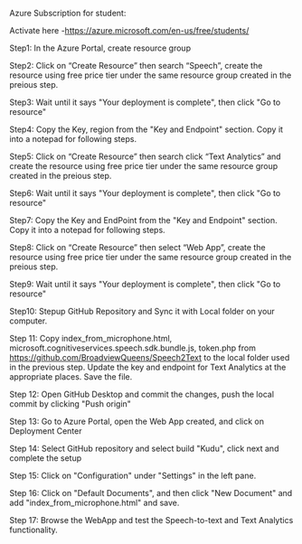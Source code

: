 Azure Subscription for student:

Activate here -https://azure.microsoft.com/en-us/free/students/

Step1:
In the Azure Portal, create resource group

Step2:
Click on “Create Resource” then search “Speech”, create the resource using free price tier under the same resource group created in the preious step.

Step3:
Wait until it says "Your deployment is complete", then click "Go to resource"

Step4:
Copy the Key, region from the "Key and Endpoint" section. Copy it into a notepad for following steps.

Step5:
Click on “Create Resource” then search click “Text Analytics” and create the resource using free price tier under the same resource group created in the preious step.

Step6:
Wait until it says "Your deployment is complete", then click "Go to resource"

Step7:
Copy the Key and EndPoint from the "Key and Endpoint" section. Copy it into a notepad for following steps.

Step8:
Click on “Create Resource” then select “Web App”, create the resource using free price tier under the same resource group created in the preious step.

Step9:
Wait until it says "Your deployment is complete", then click "Go to resource"

Step10:
Stepup GitHub Repository and Sync it with Local folder on your computer.

Step 11:
Copy index_from_microphone.html, microsoft.cognitiveservices.speech.sdk.bundle.js, token.php from https://github.com/BroadviewQueens/Speech2Text to the local folder used in the previous step.
Update the key and endpoint for Text Analytics at the appropriate places. Save the file.

Step 12:
Open GitHub Desktop and commit the changes, push the local commit by clicking "Push origin"

Step 13:
Go to Azure Portal, open the Web App created, and click on Deployment Center

Step 14:
Select GitHub repository and select build "Kudu", click next and complete the setup

Step 15:
Click on "Configuration" under "Settings" in the left pane.

Step 16:
Click on "Default Documents", and then click "New Document" and add "index_from_microphone.html" and save.

Step 17:
Browse the WebApp and test the Speech-to-text and Text Analytics functionality.

